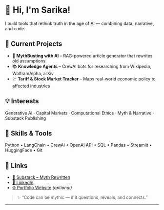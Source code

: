 # 👋 Hi, I'm Sarika!

I build tools that rethink truth in the age of AI — combining data, narrative, and code.

## 🧠 Current Projects
- 📰 **MythBusting with AI** – RAG-powered article generator that rewrites old assumptions
- 📚 **Knowledge Agents** – CrewAI bots for researching from Wikipedia, WolframAlpha, arXiv
- 💹 **Tariff & Stock Market Tracker** – Maps real-world economic policy to affected industries

## 💡 Interests
Generative AI · Capital Markets · Computational Ethics · Myth & Narrative · Substack Publishing

## 🧰 Skills & Tools
Python • LangChain • CrewAI • OpenAI API • SQL • Pandas • Streamlit • HuggingFace • Git

## 🔗 Links
- [📰 Substack – Myth Rewritten](https://your-substack-link.com)
- [💼 LinkedIn](https://linkedin.com/in/yourhandle)
- [🌐 Portfolio Website](https://yourwebsite.com) *(optional)*

> ✨ “Code can be mythic — if it questions, reveals, and connects.”

---
